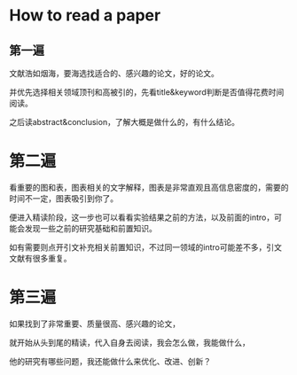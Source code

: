 # How to read a paper

## 第一遍

文献浩如烟海，要海选找适合的、感兴趣的论文，好的论文。

并优先选择相关领域顶刊和高被引的，先看title&keyword判断是否值得花费时间阅读。

之后读abstract&conclusion，了解大概是做什么的，有什么结论。

# 第二遍

看重要的图和表，图表相关的文字解释，图表是非常直观且高信息密度的，需要的时间不一定，图表吸引到你了。

便进入精读阶段，这一步也可以看看实验结果之前的方法，以及前面的intro，可能会发现一些之前的研究基础和前置知识。

如有需要则点开引文补充相关前置知识，不过同一领域的intro可能差不多，引文文献有很多重复。

# 第三遍

如果找到了非常重要、质量很高、感兴趣的论文，

就开始从头到尾的精读，代入自身去阅读，我会怎么做，我能做什么，

他的研究有哪些问题，我还能做什么来优化、改进、创新？

